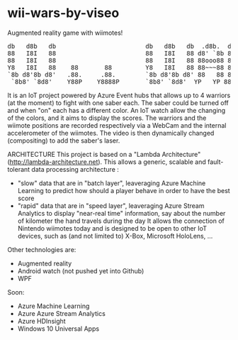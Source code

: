 # wii-wars-by-viseo
Augmented reality game with wiimotes!

<pre>
db   d8b   db                        db   d8b   db  .d8b.  d8888b. .d8888. 
88   I8I   88                        88   I8I   88 d8' `8b 88  `8D 88'  YP 
88   I8I   88                        88   I8I   88 88ooo88 88oobY' `8bo.   
Y8   I8I   88    88       88         Y8   I8I   88 88~~~88 88`8b     `Y8b. 
`8b d8'8b d8'   .88.     .88.        `8b d8'8b d8' 88   88 88 `88. db   8D 
 `8b8' `8d8'    Y88P    Y8888P       `8b8' `8d8'  YP   YP 88   YD `8888Y' 
</pre>

It is an IoT project powered by Azure Event hubs that allows up to 4 warriors (at the moment) to fight with one saber each. The saber could be turned off and when "on" each has a different color. An IoT watch allow the changing of the colors, and it aims to display the scores.
The warriors and the wiimote positions are recorded respectively via a WebCam and the internal accelerometer of the wiimotes. The video is then dynamically changed (compositing) to add the saber's laser.

ARCHITECTURE
This project is based on a "Lambda Architecture" (http://lambda-architecture.net).
This allows a generic, scalable and fault-tolerant data processing architecture :
- "slow" data that are in "batch layer", leaveraging Azure Machine Learning to predict how should a player behave in order to have the best score
- "rapid" data that are in "speed layer", leaveraging Azure Stream Analytics to display "near-real time" information, say about the number of kilometer the hand travels during the day
It allows the connection of Nintendo wiimotes today and is designed to be open to other IoT devices,
such as (and not limited to) X-Box, Microsoft HoloLens, ...


Other technologies are:
* Augmented reality
* Android watch (not pushed yet into Github)
* WPF

Soon:
* Azure Machine Learning
* Azure Azure Stream Analytics
* Azure HDInsight
* Windows 10 Universal Apps

